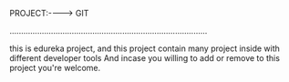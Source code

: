PROJECT:----> GIT

......................................................................................

this is edureka project, and this project contain many project inside with different developer tools
And incase you willing to add or remove to this project you're welcome.

